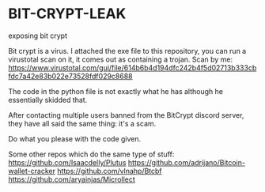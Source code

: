 # BIT-CRYPT-LEAK
exposing bit crypt

Bit crypt is a virus.
I attached the exe file to this repository, you can run a virustotal scan on it, it comes out as containing a trojan.
Scan by me: https://www.virustotal.com/gui/file/614b6b4d194dfc242b4f5d02713b333cbfdc7a42e83b022e73528fdf029c8688

The code in the python file is not exactly what he has although he essentially skidded that. 

After contacting multiple users banned from the BitCrypt discord server, they have all said the same thing: it's a scam.

Do what you please with the code given.


Some other repos which do the same type of stuff:
https://github.com/Isaacdelly/Plutus
https://github.com/adrijano/Bitcoin-wallet-cracker
https://github.com/vlnahp/Btcbf
https://github.com/aryainjas/Microllect
